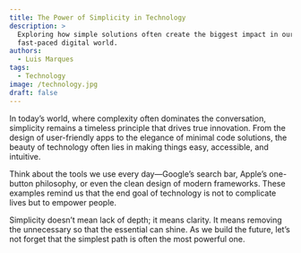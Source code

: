 ```yaml
---
title: The Power of Simplicity in Technology
description: >
  Exploring how simple solutions often create the biggest impact in our
  fast-paced digital world.
authors:
  - Luis Marques
tags:
  - Technology
image: /technology.jpg
draft: false
---
```

In today’s world, where complexity often dominates the conversation, simplicity remains a timeless principle that drives true innovation. From the design of user-friendly apps to the elegance of minimal code solutions, the beauty of technology often lies in making things easy, accessible, and intuitive.

Think about the tools we use every day—Google’s search bar, Apple’s one-button philosophy, or even the clean design of modern frameworks. These examples remind us that the end goal of technology is not to complicate lives but to empower people.

Simplicity doesn’t mean lack of depth; it means clarity. It means removing the unnecessary so that the essential can shine. As we build the future, let’s not forget that the simplest path is often the most powerful one.